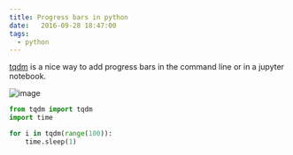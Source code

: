 ```yaml
---
title: Progress bars in python
date:   2016-09-28 18:47:00
tags:
  - python
---
```


[tqdm](https://github.com/noamraph/tqdm) is a nice way to add progress
bars in the command line or in a jupyter notebook.

![image](https://camo.githubusercontent.com/48838faaa8d00ea297f18e5bf55d3c6bb4e0ba6b/68747470733a2f2f692e696d6775722e636f6d2f686539417735432e676966)


```python
from tqdm import tqdm
import time

for i in tqdm(range(100)):
    time.sleep(1)
```
